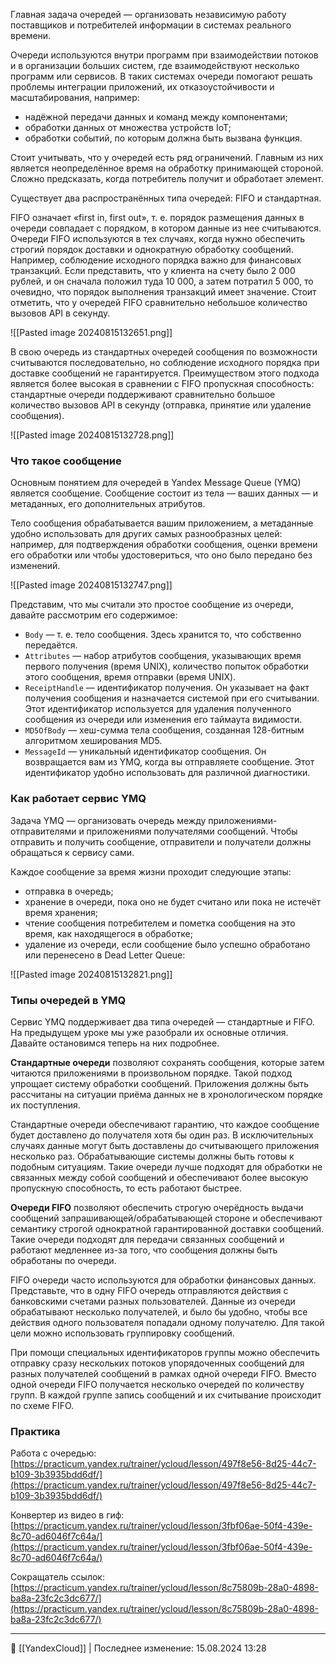 Главная задача очередей — организовать независимую работу поставщиков и потребителей информации в системах реального времени.

Очереди используются внутри программ при взаимодействии потоков и в организации больших систем, где взаимодействуют несколько программ или сервисов. В таких системах очереди помогают решать проблемы интеграции приложений, их отказоустойчивости и масштабирования, например:

- надёжной передачи данных и команд между компонентами;
- обработки данных от множества устройств IoT;
- обработки событий, по которым должна быть вызвана функция.

Стоит учитывать, что у очередей есть ряд ограничений. Главным из них является неопределённое время на обработку принимающей стороной. Сложно предсказать, когда потребитель получит и обработает элемент.

Существует два распространённых типа очередей: FIFO и стандартная.

FIFO означает «first in, first out», т. е. порядок размещения данных в очереди совпадает с порядком, в котором данные из нее считываются. Очереди FIFO используются в тех случаях, когда нужно обеспечить строгий порядок доставки и однократную обработку сообщений. Например, соблюдение исходного порядка важно для финансовых транзакций. Если представить, что у клиента на счету было 2 000 рублей, и он сначала положил туда 10 000, а затем потратил 5 000, то очевидно, что порядок выполнения транзакций имеет значение. Стоит отметить, что у очередей FIFO сравнительно небольшое количество вызовов API в секунду.

![[Pasted image 20240815132651.png]]

В свою очередь из стандартных очередей сообщения по возможности считываются последовательно, но соблюдение исходного порядка при доставке сообщений не гарантируется. Преимуществом этого подхода является более высокая в сравнении с FIFO пропускная способность: стандартные очереди поддерживают сравнительно большое количество вызовов API в секунду (отправка, принятие или удаление сообщения).

![[Pasted image 20240815132728.png]]

### Что такое сообщение

Основным понятием для очередей в Yandex Message Queue (YMQ) является сообщение. Сообщение состоит из тела — ваших данных — и метаданных, его дополнительных атрибутов.

Тело сообщения обрабатывается вашим приложением, а метаданные удобно использовать для других самых разнообразных целей: например, для подтверждения обработки сообщения, оценки времени его обработки или чтобы удостовериться, что оно было передано без изменений.

![[Pasted image 20240815132747.png]]

Представим, что мы считали это простое сообщение из очереди, давайте рассмотрим его содержимое:

- `Body` — т. е. тело сообщения. Здесь хранится то, что собственно передаётся.
- `Attributes` — набор атрибутов сообщения, указывающих время первого получения (время UNIX), количество попыток обработки этого сообщения, время отправки (время UNIX).
- `ReceiptHandle` — идентификатор получения. Он указывает на факт получения сообщения и назначается системой при его считывании. Этот идентификатор используется для удаления полученного сообщения из очереди или изменения его таймаута видимости.
- `MD5OfBody` — хеш-сумма тела сообщения, созданная 128-битным алгоритмом хеширования MD5.
- `MessageId` — уникальный идентификатор сообщения. Он возвращается вам из YMQ, когда вы отправляете сообщение. Этот идентификатор удобно использовать для различной диагностики.

### Как работает сервис YMQ

Задача YMQ — организовать очередь между приложениями-отправителями и приложениями получателями сообщений. Чтобы отправить и получить сообщение, отправители и получатели должны обращаться к сервису сами.

Каждое сообщение за время жизни проходит следующие этапы:

- отправка в очередь;
- хранение в очереди, пока оно не будет считано или пока не истечёт время хранения;
- чтение сообщения потребителем и пометка сообщения на это время, как находящегося в обработке;
- удаление из очереди, если сообщение было успешно обработано или перенесено в Dead Letter Queue:

![[Pasted image 20240815132821.png]]

### Типы очередей в YMQ

Сервис YMQ поддерживает два типа очередей — стандартные и FIFO. На предыдущем уроке мы уже разобрали их основные отличия. Давайте остановимся теперь на них подробнее.

**Стандартные очереди** позволяют сохранять сообщения, которые затем читаются приложениями в произвольном порядке. Такой подход упрощает систему обработки сообщений. Приложения должны быть рассчитаны на ситуации приёма данных не в хронологическом порядке их поступления.

Стандартные очереди обеспечивают гарантию, что каждое сообщение будет доставлено до получателя хотя бы один раз. В исключительных случаях данные могут быть доставлены до считывающего приложения несколько раз. Обрабатывающие системы должны быть готовы к подобным ситуациям. Такие очереди лучше подходят для обработки не связанных между собой сообщений и обеспечивают более высокую пропускную способность, то есть работают быстрее.

**Очереди FIFO** позволяют обеспечить строгую очерёдность выдачи сообщений запрашивающей/обрабатывающей стороне и обеспечивают семантику строгой однократной гарантированной доставки сообщений. Такие очереди подходят для передачи связанных сообщений и работают медленнее из-за того, что сообщения должны быть обработаны по очереди.

FIFO очереди часто используются для обработки финансовых данных. Представьте, что в одну FIFO очередь отправляются действия с банковскими счетами разных пользователей. Данные из очереди обрабатывают несколько получателей, и было бы удобно, чтобы все действия одного пользователя попадали одному получателю. Для такой цели можно использовать группировку сообщений.

При помощи специальных идентификаторов группы можно обеспечить отправку сразу нескольких потоков упорядоченных сообщений для разных получателей сообщений в рамках одной очереди FIFO. Вместо одной очереди FIFO получается несколько очередей по количеству групп. В каждой группе запись сообщений и их считывание происходит по схеме FIFO.

### Практика

Работа с очередью: [https://practicum.yandex.ru/trainer/ycloud/lesson/497f8e56-8d25-44c7-b109-3b3935bdd6df/](https://practicum.yandex.ru/trainer/ycloud/lesson/497f8e56-8d25-44c7-b109-3b3935bdd6df/)

Конвертер из видео в гиф: [https://practicum.yandex.ru/trainer/ycloud/lesson/3fbf06ae-50f4-439e-8c70-ad6046f7c64a/](https://practicum.yandex.ru/trainer/ycloud/lesson/3fbf06ae-50f4-439e-8c70-ad6046f7c64a/)

Сокращатель ссылок: [https://practicum.yandex.ru/trainer/ycloud/lesson/8c75809b-28a0-4898-ba8a-23fc2c3dc677/](https://practicum.yandex.ru/trainer/ycloud/lesson/8c75809b-28a0-4898-ba8a-23fc2c3dc677/)



----
📂 [[YandexCloud]] | Последнее изменение: 15.08.2024 13:28